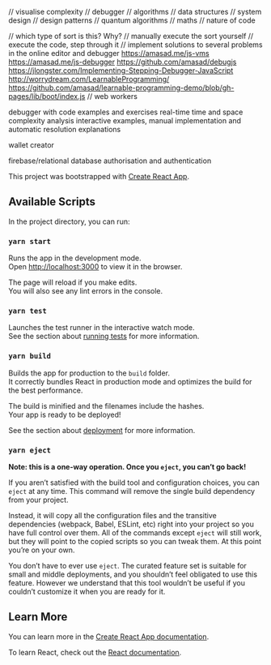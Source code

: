 <!-- https://www.hackerearth.com/practice/algorithms/sorting/quick-sort/visualize/

https://www.hackerearth.com/practice/data-structures/arrays/1-d/tutorial/

https://codesandbox.io/s/draggable-list-prevent-scroll-ed7c6?file=/src/index.js

https://www.youtube.com/c/BrianFaure1/videos
http://sorting.at/
https://www.makinguse.com/
-->

// visualise complexity
// debugger
// algorithms
// data structures
// system design
// design patterns
// quantum algorithms
// maths
// nature of code

// which type of sort is this? Why?
// manually execute the sort yourself
// execute the code, step through it
// implement solutions to several problems in the online editor and debugger
https://amasad.me/js-vms
https://amasad.me/js-debugger
https://github.com/amasad/debugjs
https://jlongster.com/Implementing-Stepping-Debugger-JavaScript
http://worrydream.com/LearnableProgramming/
https://github.com/amasad/learnable-programming-demo/blob/gh-pages/lib/boot/index.js
// web workers

debugger with code examples and exercises
real-time time and space complexity analysis
interactive examples, manual implementation and automatic resolution
explanations

wallet creator

firebase/relational database
authorisation and authentication

This project was bootstrapped with [Create React App](https://github.com/facebook/create-react-app).

## Available Scripts

In the project directory, you can run:

### `yarn start`

Runs the app in the development mode.<br />
Open [http://localhost:3000](http://localhost:3000) to view it in the browser.

The page will reload if you make edits.<br />
You will also see any lint errors in the console.

### `yarn test`

Launches the test runner in the interactive watch mode.<br />
See the section about [running tests](https://facebook.github.io/create-react-app/docs/running-tests) for more information.

### `yarn build`

Builds the app for production to the `build` folder.<br />
It correctly bundles React in production mode and optimizes the build for the best performance.

The build is minified and the filenames include the hashes.<br />
Your app is ready to be deployed!

See the section about [deployment](https://facebook.github.io/create-react-app/docs/deployment) for more information.

### `yarn eject`

**Note: this is a one-way operation. Once you `eject`, you can’t go back!**

If you aren’t satisfied with the build tool and configuration choices, you can `eject` at any time. This command will remove the single build dependency from your project.

Instead, it will copy all the configuration files and the transitive dependencies (webpack, Babel, ESLint, etc) right into your project so you have full control over them. All of the commands except `eject` will still work, but they will point to the copied scripts so you can tweak them. At this point you’re on your own.

You don’t have to ever use `eject`. The curated feature set is suitable for small and middle deployments, and you shouldn’t feel obligated to use this feature. However we understand that this tool wouldn’t be useful if you couldn’t customize it when you are ready for it.

## Learn More

You can learn more in the [Create React App documentation](https://facebook.github.io/create-react-app/docs/getting-started).

To learn React, check out the [React documentation](https://reactjs.org/).
